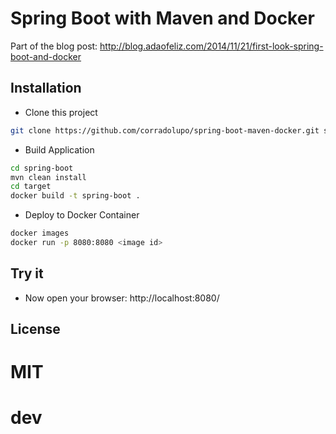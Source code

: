 
Spring Boot with Maven and Docker
========================
Part of the blog post: http://blog.adaofeliz.com/2014/11/21/first-look-spring-boot-and-docker

Installation
--------------
* Clone this project
```sh
git clone https://github.com/corradolupo/spring-boot-maven-docker.git spring-boot
```

* Build Application
```sh
cd spring-boot
mvn clean install
cd target
docker build -t spring-boot .
```

* Deploy to Docker Container
```sh
docker images
docker run -p 8080:8080 <image id>
```

Try it
--------------
- Now open your browser: http://localhost:8080/

License
--------------
MIT
=======
dev
===


